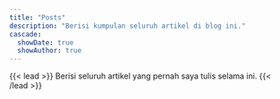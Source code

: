 ```yaml
---
title: "Posts"
description: "Berisi kumpulan seluruh artikel di blog ini."
cascade:
  showDate: true
  showAuthor: true
---
```

{{< lead >}}
Berisi seluruh artikel yang pernah saya tulis selama ini.
{{< /lead >}}
